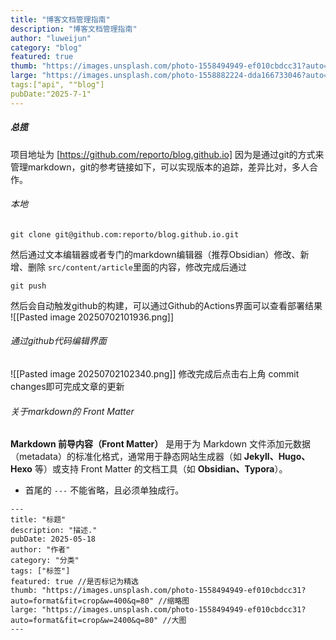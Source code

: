 ```yaml
---
title: "博客文档管理指南"
description: "博客文档管理指南"
author: "luweijun"
category: "blog"
featured: true
thumb: "https://images.unsplash.com/photo-1558494949-ef010cbdcc31?auto=format&fit=crop&w=400&q=80"
large: "https://images.unsplash.com/photo-1558882224-dda166733046?auto=format&fit=crop&w=2400&q=80"
tags:["api", ""blog"]
pubDate:"2025-7-1"
---
```

##### 总揽

项目地址为 [https://github.com/reporto/blog.github.io]
因为是通过git的方式来管理markdown，git的参考链接如下，可以实现版本的追踪，差异比对，多人合作。

###### 本地

```
git clone git@github.com:reporto/blog.github.io.git
```

然后通过文本编辑器或者专门的markdown编辑器（推荐Obsidian）修改、新增、删除
`src/content/article`里面的内容，修改完成后通过
```
git push 
```
然后会自动触发github的构建，可以通过Github的Actions界面可以查看部署结果
![[Pasted image 20250702101936.png]]

###### 通过github代码编辑界面
![[Pasted image 20250702102340.png]]
修改完成后点击右上角 commit changes即可完成文章的更新

###### 关于markdown的 Front Matter

**Markdown 前导内容（Front Matter）** 是用于为 Markdown 文件添加元数据（metadata）的标准化格式，通常用于静态网站生成器（如 **Jekyll、Hugo、Hexo** 等）或支持 Front Matter 的文档工具（如 **Obsidian、Typora**）。
- 首尾的 `---` 不能省略，且必须单独成行。

```
---
title: "标题"
description: "描述."
pubDate: 2025-05-18
author: "作者"
category: "分类"
tags: ["标签"]
featured: true //是否标记为精选
thumb: "https://images.unsplash.com/photo-1558494949-ef010cbdcc31?auto=format&fit=crop&w=400&q=80" //缩略图
large: "https://images.unsplash.com/photo-1558494949-ef010cbdcc31?auto=format&fit=crop&w=2400&q=80" //大图
---
```